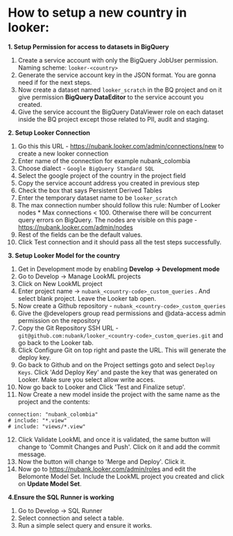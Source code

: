 # How to setup a new country in looker:

**1. Setup Permission for access to datasets in BigQuery**
1. Create a service account with only the BigQuery JobUser permission. Naming scheme: `looker-<country>`
1. Generate the service account key in the JSON format. You are gonna need if for the next steps.
1. Now create a dataset named `looker_scratch` in the BQ project and on it give permission **BigQuery DataEditor** to the service account you created.
1. Give the service account the BigQuery DataViewer role on each dataset inside the BQ project except those related to PII, audit and staging.

**2. Setup Looker Connection**
1. Go this this URL - https://nubank.looker.com/admin/connections/new to create a new looker connection
1. Enter name of the connection for example nubank_colombia
1. Choose dialect - `Google BigQuery Standard SQL`
1. Select the google project of the country in the project field
1. Copy the service account address you created in previous step
1. Check the box that says Persistent Derived Tables
1. Enter the temporary dataset name to be `looker_scratch`
1. The max connection number should follow this rule: Number of Looker nodes * Max connections < 100. Otherwise there will be concurrent query errors on BigQuery. The nodes are visible on this page - https://nubank.looker.com/admin/nodes
1. Rest of the fields can be the default values.
1. Click Test connection and it should pass all the test steps successfully.

**3. Setup Looker Model for the country**
1. Get in Development mode by enabling **Develop -> Development mode**
1. Go to Develop -> Manage LookML projects
1. Click on New LookML project
1. Enter project name -> `nubank_<country-code>_custom_queries` . And select blank project. Leave the Looker tab open.
1. Now create a Github repository - `nubank_<country-code>_custom_queries`
1. Give the @developers group read permissions and @data-access admin permission on the repository
1. Copy the Git Repository SSH URL - `git@github.com:nubank/looker_<country-code>_custom_queries.git` and go back to the Looker tab.
1. Click Configure Git on top right and paste the URL. This will generate the deploy key.
1. Go back to Github and on the Project settings goto and select `Deploy Keys`. Click 'Add Deploy Key' and paste the key that was generated on Looker. Make sure you select allow write acces.
1. Now go back to Looker and Click 'Test and Finalize setup'.
1. Now Create a new model inside the project with the same name as the project and the contents:
```
connection: "nubank_colombia"
# include: "*.view"
# include: "views/*.view"
```
12. Click Validate LookML and once it is validated, the same button will change to 'Commit Changes and Push'. Click on it and add the commit message.
13. Now the button will change to 'Merge and Deploy'. Click it.
14. Now go to https://nubank.looker.com/admin/roles and edit the Belomonte Model Set. Include the LookML project you created and click on **Update Model Set**.


**4.Ensure the SQL Runner is working**
1. Go to Develop -> SQL Runner
1. Select connection and select a table.
1. Run a simple select query and ensure it works.
